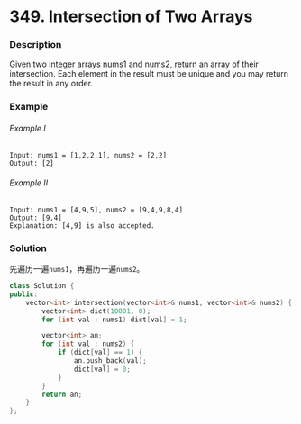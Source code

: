 # 349. Intersection of Two Arrays

### Description

Given two integer arrays nums1 and nums2, return an array of their intersection. Each element in the result must be unique and you may return the result in any order.

### Example 

###### Example I

```
Input: nums1 = [1,2,2,1], nums2 = [2,2]
Output: [2]
```

###### Example II

```
Input: nums1 = [4,9,5], nums2 = [9,4,9,8,4]
Output: [9,4]
Explanation: [4,9] is also accepted.
```

### Solution

先遍历一遍`nums1`，再遍历一遍`nums2`。

```c++
class Solution {
public:
    vector<int> intersection(vector<int>& nums1, vector<int>& nums2) {
        vector<int> dict(10001, 0);
        for (int val : nums1) dict[val] = 1;

        vector<int> an;
        for (int val : nums2) {
            if (dict[val] == 1) {
                an.push_back(val);
                dict[val] = 0;
            }
        }
        return an;
    }
};
```
